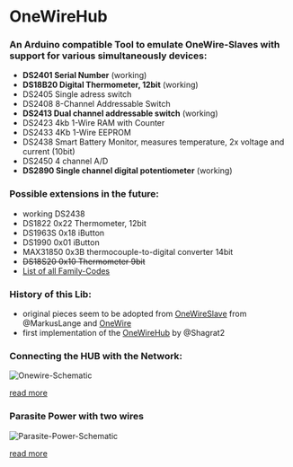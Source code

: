 OneWireHub
==========

### An Arduino compatible Tool to emulate OneWire-Slaves with support for various simultaneously devices:
- **DS2401 Serial Number** (working)
- **DS18B20 Digital Thermometer, 12bit** (working)
- DS2405 Single adress switch
- DS2408 8-Channel Addressable Switch
- **DS2413 Dual channel addressable switch** (working)
- DS2423 4kb 1-Wire RAM with Counter
- DS2433 4Kb 1-Wire EEPROM
- DS2438 Smart Battery Monitor, measures temperature, 2x voltage and current (10bit)
- DS2450 4 channel A/D
- **DS2890 Single channel digital potentiometer** (working)

### Possible extensions in the future:
- working DS2438
- DS1822 0x22 Thermometer, 12bit
- DS1963S 0x18 iButton
- DS1990 0x01 iButton
- MAX31850 0x3B thermocouple-to-digital converter 14bit
- ~~DS18S20 0x10 Thermometer 9bit~~
- [List of all Family-Codes](http://owfs.sourceforge.net/family.html)

### History of this Lib:
- original pieces seem to be adopted from [OneWireSlave](https://github.com/MarkusLange/OneWireSlave) from @MarkusLange and [OneWire](https://github.com/PaulStoffregen/OneWire) 
- first implementation of the [OneWireHub](https://github.com/Shagrat2/OneWireHub) by @Shagrat2

### Connecting the HUB with the Network: 

![Onewire-Schematic](http://wiki.lvl1.org/images/1/15/Onewire.gif)

[read more](http://wiki.lvl1.org/DS1820_Temp_sensor)

### Parasite Power with two wires

![Parasite-Power-Schematic](http://i.stack.imgur.com/0MeGL.jpg)

[read more](http://electronics.stackexchange.com/questions/193300/digital-ic-that-draws-power-from-data-pins)
